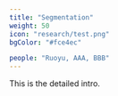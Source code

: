```yaml
---
title: "Segmentation"
weight: 50
icon: "research/test.png"
bgColor: "#fce4ec"

people: "Ruoyu, AAA, BBB"
---
```



This is the detailed intro.
